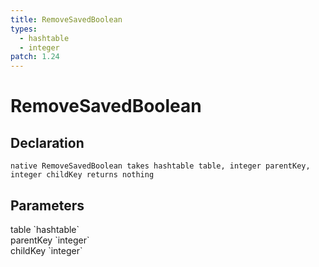 ```yaml
---
title: RemoveSavedBoolean
types:
  - hashtable
  - integer
patch: 1.24
---
```


# RemoveSavedBoolean

## Declaration

```
native RemoveSavedBoolean takes hashtable table, integer parentKey, integer childKey returns nothing
```

## Parameters
<dl>
  <dt>table `hashtable`</dt>
  <dd></dd>

  <dt>parentKey `integer`</dt>
  <dd></dd>

  <dt>childKey `integer`</dt>
  <dd></dd>
</dl>